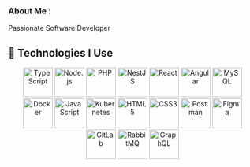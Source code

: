 ### About Me :

Passionate Software Developer

## 🚀 Technologies I Use

<p align="center">
  <img src="https://cdn.jsdelivr.net/gh/devicons/devicon/icons/typescript/typescript-original.svg" alt="TypeScript" width="60" height="60"/>
  <img src="https://cdn.jsdelivr.net/gh/devicons/devicon/icons/nodejs/nodejs-original.svg" alt="Node.js" width="60" height="60"/>
  <img src="https://cdn.jsdelivr.net/gh/devicons/devicon/icons/php/php-original.svg" alt="PHP" width="60" height="60"/>
  <img src="https://cdn.jsdelivr.net/gh/devicons/devicon/icons/nestjs/nestjs-plain.svg" alt="NestJS" width="60" height="60"/>
  <img src="https://cdn.jsdelivr.net/gh/devicons/devicon/icons/react/react-original.svg" alt="React" width="60" height="60"/>
  <img src="https://cdn.jsdelivr.net/gh/devicons/devicon/icons/angularjs/angularjs-original.svg" alt="Angular" width="60" height="60"/>
  <img src="https://cdn.jsdelivr.net/gh/devicons/devicon/icons/mysql/mysql-original.svg" alt="MySQL" width="60" height="60"/>
  <img src="https://cdn.jsdelivr.net/gh/devicons/devicon/icons/docker/docker-original.svg" alt="Docker" width="60" height="60"/>
  <img src="https://cdn.jsdelivr.net/gh/devicons/devicon/icons/javascript/javascript-original.svg" alt="JavaScript" width="60" height="60"/>
  <img src="https://cdn.jsdelivr.net/gh/devicons/devicon/icons/kubernetes/kubernetes-plain.svg" alt="Kubernetes" width="60" height="60"/>
  <img src="https://cdn.jsdelivr.net/gh/devicons/devicon/icons/html5/html5-original.svg" alt="HTML5" width="60" height="60"/>
  <img src="https://cdn.jsdelivr.net/gh/devicons/devicon/icons/css3/css3-original.svg" alt="CSS3" width="60" height="60"/>
  <img src="https://www.vectorlogo.zone/logos/getpostman/getpostman-icon.svg" alt="Postman" width="60" height="60"/>
  <img src="https://www.vectorlogo.zone/logos/figma/figma-icon.svg" alt="Figma" width="60" height="60"/>
  <img src="https://cdn.jsdelivr.net/gh/devicons/devicon/icons/gitlab/gitlab-original.svg" alt="GitLab" width="60" height="60"/>
  <img src="https://www.vectorlogo.zone/logos/rabbitmq/rabbitmq-icon.svg" alt="RabbitMQ" width="60" height="60"/>
  <img src="https://cdn.jsdelivr.net/gh/devicons/devicon/icons/graphql/graphql-plain.svg" alt="GraphQL" width="60" height="60"/>
</p>

